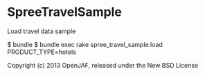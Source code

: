 SpreeTravelSample
=================

Load travel data sample 

$ bundle
$ bundle exec rake spree_travel_sample:load PRODUCT_TYPE=hotels

Copyright (c) 2013 OpenJAF, released under the New BSD License

